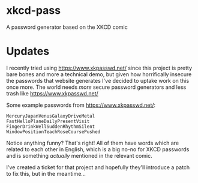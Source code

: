 # xkcd-pass
A password generator based on the XKCD comic


# Updates
I recently tried using https://www.xkpasswd.net/ since this project is pretty bare bones and more a technical demo, but given how horrifically insecure the passwords that website generates
I've decided to uptake work on this once more.  The world needs _more_ secure password generators and less trash like https://www.xkpasswd.net/

Some example passwords from https://www.xkpasswd.net/:

```
MercuryJapanVenusGalaxyDriveMetal
FastHelloPlaneDailyPresentVisit
FingerDrinkWellSuddenRhythmSilent
WindowPositionTeachRoseCoursePushed
```

Notice anything funny?  That's right!  All of them have words which are related to each other in English, which is a big no-no for XKCD passwords and is something _actually_ mentioned in the relevant comic.  

I've created a ticket for that project and hopefully they'll introduce a patch to fix this, but in the meantime...
